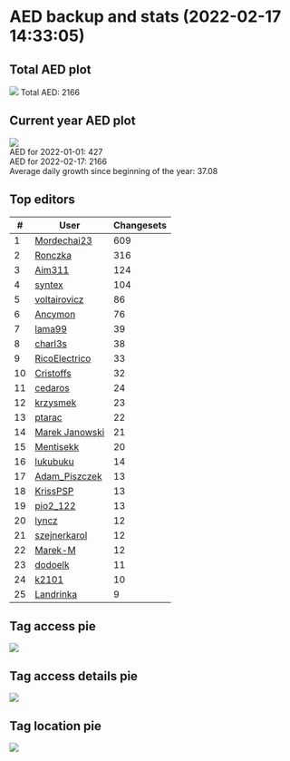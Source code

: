 # AED backup and stats (2022-02-17 14:33:05)


## Total AED plot
![](report_data/total_aed.png)
Total AED: 2166

## Current year AED plot
![](report_data/current_year_aed.png)\
AED for 2022-01-01: 427\
AED for 2022-02-17: 2166\
Average daily growth since beginning of the year: 37.08

## Top editors
| # | User | Changesets |
| ------------- | ------------- | ------------- |
| 1 | [Mordechai23](<https://www.openstreetmap.org/user/Mordechai23>) | 609 |
| 2 | [Ronczka](<https://www.openstreetmap.org/user/Ronczka>) | 316 |
| 3 | [Aim311](<https://www.openstreetmap.org/user/Aim311>) | 124 |
| 4 | [syntex](<https://www.openstreetmap.org/user/syntex>) | 104 |
| 5 | [voltairovicz](<https://www.openstreetmap.org/user/voltairovicz>) | 86 |
| 6 | [Ancymon](<https://www.openstreetmap.org/user/Ancymon>) | 76 |
| 7 | [lama99](<https://www.openstreetmap.org/user/lama99>) | 39 |
| 8 | [charl3s](<https://www.openstreetmap.org/user/charl3s>) | 38 |
| 9 | [RicoElectrico](<https://www.openstreetmap.org/user/RicoElectrico>) | 33 |
| 10 | [Cristoffs](<https://www.openstreetmap.org/user/Cristoffs>) | 32 |
| 11 | [cedaros](<https://www.openstreetmap.org/user/cedaros>) | 24 |
| 12 | [krzysmek](<https://www.openstreetmap.org/user/krzysmek>) | 23 |
| 13 | [ptarac](<https://www.openstreetmap.org/user/ptarac>) | 22 |
| 14 | [Marek Janowski](<https://www.openstreetmap.org/user/Marek Janowski>) | 21 |
| 15 | [Mentisekk](<https://www.openstreetmap.org/user/Mentisekk>) | 20 |
| 16 | [lukubuku](<https://www.openstreetmap.org/user/lukubuku>) | 14 |
| 17 | [Adam_Piszczek](<https://www.openstreetmap.org/user/Adam_Piszczek>) | 13 |
| 18 | [KrissPSP](<https://www.openstreetmap.org/user/KrissPSP>) | 13 |
| 19 | [pio2_122](<https://www.openstreetmap.org/user/pio2_122>) | 13 |
| 20 | [lyncz](<https://www.openstreetmap.org/user/lyncz>) | 12 |
| 21 | [szejnerkarol](<https://www.openstreetmap.org/user/szejnerkarol>) | 12 |
| 22 | [Marek-M](<https://www.openstreetmap.org/user/Marek-M>) | 12 |
| 23 | [dodoelk](<https://www.openstreetmap.org/user/dodoelk>) | 11 |
| 24 | [k2101](<https://www.openstreetmap.org/user/k2101>) | 10 |
| 25 | [Landrinka](<https://www.openstreetmap.org/user/Landrinka>) | 9 |

## Tag access pie
![](report_data/tag_access.png)

## Tag access details pie
![](report_data/tag_access_details.png)

## Tag location pie
![](report_data/tag_location.png)
